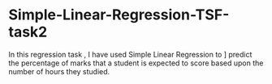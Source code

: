 # Simple-Linear-Regression-TSF-task2
In this regression task , I have used Simple Linear Regression to ] predict the percentage of marks that a student is expected to score based upon the number of hours they studied. 
